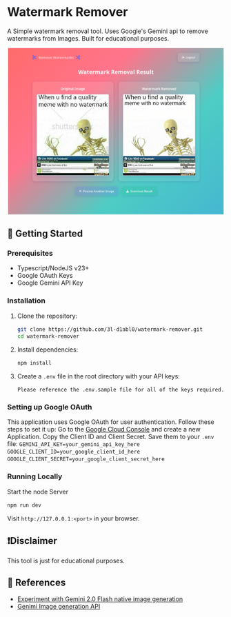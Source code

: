 # Watermark Remover
A Simple watermark removal tool. Uses Google's Gemini api to remove watermarks from Images.
Built for educational purposes.

<p align="center">
  <img src="/images/water-mark-meme-Screenshot_2025-03-25_20-12-26.png" alt="Gemini" width="500"/>
</p>

## 🚀 Getting Started

### Prerequisites

- Typescript/NodeJS v23+
- Google OAuth Keys
- Google Gemini API Key

### Installation

1. Clone the repository:
   ```bash
   git clone https://github.com/3l-d1abl0/watermark-remover.git
   cd watermark-remover
   ```


2. Install dependencies:
   ```bash
   npm install
   ```

4. Create a `.env` file in the root directory with your API keys:
   ```
   Please reference the .env.sample file for all of the keys required.
   ```

### Setting up Google OAuth

This application uses Google OAuth for user authentication. Follow these steps to set it up:
Go to the [Google Cloud Console](https://console.cloud.google.com/) and create a new Application.
Copy the Client ID and Client Secret. Save them to your `.env` file:
    ```
    GEMINI_API_KEY=your_gemini_api_key_here
    GOOGLE_CLIENT_ID=your_google_client_id_here
    GOOGLE_CLIENT_SECRET=your_google_client_secret_here
    ```

### Running Locally

Start the node Server
```bash
npm run dev
```

Visit `http://127.0.0.1:<port>` in your browser.

## ❗Disclaimer

This tool is just for educational purposes.

## 📝 References

- [Experiment with Gemini 2.0 Flash native image generation](https://developers.googleblog.com/en/experiment-with-gemini-20-flash-native-image-generation/)
- [Genimi Image generation API](https://ai.google.dev/gemini-api/docs/image-generation#node.js_1)


